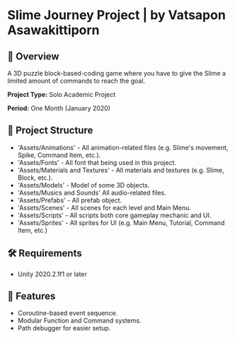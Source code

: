 # Slime Journey Project | by Vatsapon Asawakittiporn

## 💬 Overview
A 3D puzzle block-based-coding game where you have to give the Slime a limited amount of commands to reach the goal.

**Project Type:** Solo Academic Project

**Period:** One Month (January 2020)

## 📁 Project Structure
- 'Assets/Animations' - All animation-related files (e.g. Slime's movement, Spike, Command Item, etc.).
- 'Assets/Fonts' - All font that being used in this project.
- 'Assets/Materials and Textures' - All materials and textures (e.g. Slime, Block, etc.).
- 'Assets/Models' - Model of some 3D objects.
- 'Assets/Musics and Sounds' All audio-related files.
- 'Assets/Prefabs' - All prefab object.
- 'Assets/Scenes' - All scenes for each level and Main Menu.
- 'Assets/Scripts' - All scripts both core gameplay mechanic and UI.
- 'Assets/Sprites' - All sprites for UI (e.g. Main Menu, Tutorial, Command Item, etc.)

## 🛠️ Requirements
- Unity 2020.2.1f1 or later

## 🧪 Features
- Coroutine-based event sequence.
- Modular Function and Command systems.
- Path debugger for easier setup.
